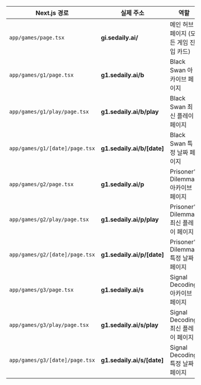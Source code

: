 | Next.js 경로                     | 실제 주소                      | 역할                            |
| ------------------------------ | -------------------------- | ----------------------------- |
| `app/games/page.tsx`           | **gi.sedaily.ai/**         | 메인 허브 페이지 (모든 게임 진입 카드)       |
| `app/games/g1/page.tsx`        | **g1.sedaily.ai/b**        | Black Swan 아카이브 페이지           |
| `app/games/g1/play/page.tsx`   | **g1.sedaily.ai/b/play**   | Black Swan 최신 플레이 페이지         |
| `app/games/g1/[date]/page.tsx` | **g1.sedaily.ai/b/[date]** | Black Swan 특정 날짜 페이지          |
| `app/games/g2/page.tsx`        | **g1.sedaily.ai/p**        | Prisoner’s Dilemma 아카이브 페이지   |
| `app/games/g2/play/page.tsx`   | **g1.sedaily.ai/p/play**   | Prisoner’s Dilemma 최신 플레이 페이지 |
| `app/games/g2/[date]/page.tsx` | **g1.sedaily.ai/p/[date]** | Prisoner’s Dilemma 특정 날짜 페이지  |
| `app/games/g3/page.tsx`        | **g1.sedaily.ai/s**        | Signal Decoding 아카이브 페이지      |
| `app/games/g3/play/page.tsx`   | **g1.sedaily.ai/s/play**   | Signal Decoding 최신 플레이 페이지    |
| `app/games/g3/[date]/page.tsx` | **g1.sedaily.ai/s/[date]** | Signal Decoding 특정 날짜 페이지     |
